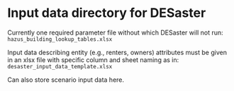 # Input data directory for DESaster

Currently one required parameter file without which DESaster will not run:
`hazus_building_lookup_tables.xlsx`

Input data describing entity (e.g., renters, owners) attributes must be given in an xlsx file with specific column and sheet naming as in:
`desaster_input_data_template.xlsx`

Can also store scenario input data here.